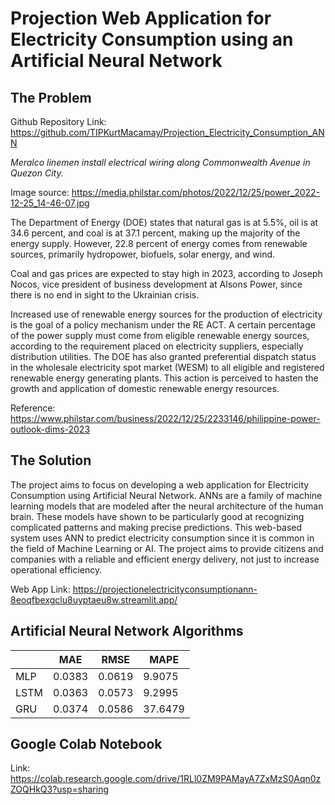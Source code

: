 # Projection Web Application for Electricity Consumption using an Artificial Neural Network

## **The Problem**
Github Repository Link: https://github.com/TIPKurtMacamay/Projection_Electricity_Consumption_ANN

_Meralco linemen install electrical wiring along Commonwealth Avenue in Quezon City._

Image source: https://media.philstar.com/photos/2022/12/25/power_2022-12-25_14-46-07.jpg

The Department of Energy (DOE) states that natural gas is at 5.5%, oil is at 34.6 percent, and coal is at 37.1 percent, making up the majority of the energy supply. However, 22.8 percent of energy comes from renewable sources, primarily hydropower, biofuels, solar energy, and wind.

Coal and gas prices are expected to stay high in 2023, according to Joseph Nocos, vice president of business development at Alsons Power, since there is no end in sight to the Ukrainian crisis. 

Increased use of renewable energy sources for the production of electricity is the goal of a policy mechanism under the RE ACT. A certain percentage of the power supply must come from eligible renewable energy sources, according to the requirement placed on electricity suppliers, especially distribution utilities. The DOE has also granted preferential dispatch status in the wholesale electricity spot market (WESM) to all eligible and registered renewable energy generating plants. This action is perceived to hasten the growth and application of domestic renewable energy resources.

Reference: https://www.philstar.com/business/2022/12/25/2233146/philippine-power-outlook-dims-2023

## **The Solution**

The project aims to focus on developing a web application for Electricity Consumption using Artificial Neural Network. ANNs are a family of machine learning models that are modeled after the neural architecture of the human brain. These models have shown to be particularly good at recognizing complicated patterns and making precise predictions. This web-based system uses ANN to predict electricity consumption since it is common in the field of Machine Learning or AI. The project aims to provide citizens and companies with a reliable and efficient energy delivery, not just to increase operational efficiency.

Web App Link: https://projectionelectricityconsumptionann-8eoqfbexgclu8uyptaeu8w.streamlit.app/

## Artificial Neural Network Algorithms

|      |  MAE   |  RMSE  |  MAPE   |
|------|--------|--------|---------|
| MLP  | 0.0383 | 0.0619 | 9.9075  |
| LSTM | 0.0363 | 0.0573 | 9.2995  |
| GRU  | 0.0374 | 0.0586 | 37.6479 |

## Google Colab Notebook

Link: https://colab.research.google.com/drive/1RLl0ZM9PAMayA7ZxMzS0Aqn0zZOQHkQ3?usp=sharing
